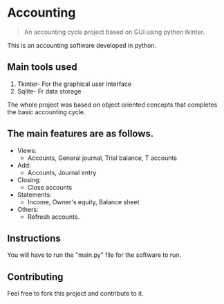 # Accounting
> An accounting cycle project based on GUI using python tkinter.

This is an accounting software developed in python.

## Main tools used
1) Tkinter- For the graphical user interface
2) Sqlite-  Fr data storage

The whole project was based on object oriented concepts that completes the basic accounting cycle.

## The main features are as follows.
* Views:
  * Accounts, General journal, Trial balance, T accounts
* Add:
  * Accounts, Journal entry
* Closing:
  * Close accounts
* Statements:
  * Income, Owner's equity, Balance sheet
* Others:
  * Refresh accounts.
  
## Instructions
You will have to run the "main.py" file for the software to run.


## Contributing
Feel free to fork this project and contribute to it.
